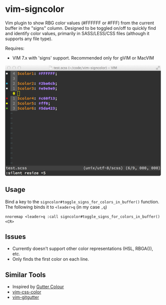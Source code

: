 vim-signcolor
=============

Vim plugin to show RBG color values (#FFFFFF or #FFF) from the current buffer in the "signs" column. Designed to be toggled on/off to quickly find and identify color values, primarily in SASS/LESS/CSS files (although it supports any file type).

Requires:

- VIM 7.x with 'signs' support. Recommended only for gVIM or MacVIM

![vim-signcolor screenshot](screenshot.png)

Usage
-----

Bind a key to the `signcolor#toggle_signs_for_colors_in_buffer()` function. The following binds it to `<leader>q` (in my case `,q`)

```vim
nnoremap <leader>q :call signcolor#toggle_signs_for_colors_in_buffer()<CR>
```

Issues
------

- Currently doesn't support other color representations (HSL, RBGA()), etc.
- Only finds the first color on each line.

Similar Tools
-------------

- Inspired by [Gutter Colour](https://sublime.wbond.net/packages/Gutter%20Color)
- [vim-css-color](https://github.com/ap/vim-css-color)
- [vim-gitgutter](https://github.com/airblade/vim-gitgutter)

